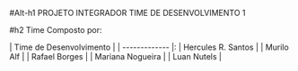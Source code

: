 #Alt-h1 PROJETO INTEGRADOR TIME DE DESENVOLVIMENTO 1


#h2  Time Composto por:


| Time de Desenvolvimento        |
| ------------- |:
| Hercules R. Santos |
| Murilo  Alf | 
| Rafael Borges | 
| Mariana Nogueira | 
| Luan Nutels | 
